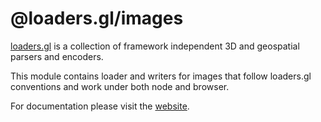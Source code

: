# @loaders.gl/images

[loaders.gl](https://uber-web.github.io/loaders.gl/#/docs) is a collection of framework independent 3D and geospatial parsers and encoders.

This module contains loader and writers for images that follow loaders.gl conventions and work under both node and browser.

For documentation please visit the [website](https://loaders.gl).
